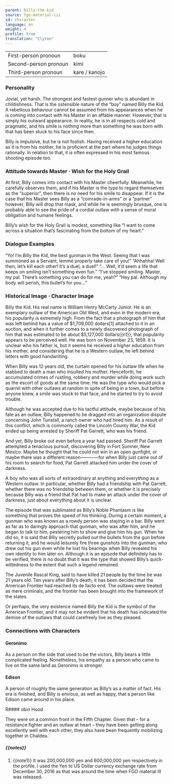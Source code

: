 ```yaml
---
parent: billy-the-kid
source: fgo-material-iii
id: character
language: en
weight: 4
profile: true
translation: "Clyton"
---
```


<table>
  <tr><td>First-person pronoun</td><td>boku</td></tr>
  <tr><td>Second-person pronoun</td><td>kimi</td></tr>
  <tr><td>Third-person pronoun</td><td>kare / kanojo</td></tr>
</table>

### Personality

Jovial, yet harsh. The strongest and fastest gunner who is abundant in childishness. That is the ostensible nature of the “boy” named Billy the Kid. A rebellious behaviour cannot be assumed from his appearances when he is coming into contact with his Master in an affable manner. However, that is simply his outward appearance. In reality, he is in all respects cold and pragmatic, and his smile is nothing more than something he was born with that has been stuck to his face since then.

Billy is impulsive, but he is not foolish. Having received a higher education as it is from his mother, he is proficient at the part where he judges things rationally. In relation to that, it is often expressed in his most famous shooting episode too.

### Attitude towards Master · Wish for the Holy Grail

At first, Billy comes into contact with his Master cheerfully. Meanwhile, he carefully observes them, and if his Master is the type to regard themselves as the “superior”, then there is no need for his smile to disappear. If it is the case that his Master sees Billy as a “comrade-in-arms” or a “partner” however, Billy will drop that mask, and while he is seemingly brusque, one is probably able to see the pride of a cordial outlaw with a sense of moral obligation and humane feelings.

Billy’s wish for the Holy Grail is modest, something like “I want to come across a situation that’s fascinating from the bottom of my heart.”

### Dialogue Examples

“Yo! I’m Billy the Kid, the best gunman in the West. Seeing that I was summoned as a Servant, lemme properly take care of you!”
“Ahhahha! Well then, let’s kill each other! It’s a duel, a duel!”
“… Well, it’d seem a life that keeps on smiling isn’t something even fun.”
“I’ve stopped smiling. Master, my pal. There’s something you can do for me, yeah?”
“Hey pal. Although my body will perish, this bullet’s for you…”

### Historical Image · Character Image

Billy the Kid. His real name is William Henry McCarty Junior. He is an exemplary outlaw of the American Old West, and even in the modern era, his popularity is extremely high. From the fact that a photograph of him that was left behind has a value of $1,709,000 dollars[1] attached to it in an auction, and when it further comes to a newly discovered photograph of him that was estimated to be about $5,127,000 dollars{{n1}}, that popularity appears to be perceived well. He was born on November 23, 1859. It is unclear who his father is, but it seems he received a higher education from his mother, and considering that he is a Western outlaw, he left behind letters with good handwriting.

When Billy was 12 years old, the curtain opened for his outlaw life when he stabbed to death a man who insulted his mother. Henceforth, he accumulated crimes of rustling, robbery and murder while doing work such as the escort of goods at the same time. He was the type who would pick a quarrel with other outlaws at random in spite of being in a town, but before anyone knew, a smile was stuck to that face, and he started to try to avoid trouble.

Although he was accepted due to his tactful attitude, maybe because of his fate as an outlaw, Billy happened to be dragged into an organization dispute concerning John Tunstall, a ranch owner who had hired him. As a result of this conflict, which is commonly called the Lincoln County War, the Kid ended up being arrested by Sheriff Pat Garrett, who was his friend.

And yet, Billy broke out even before a year had passed. Sheriff Pat Garrett attempted a tenacious pursuit, discovering Billy in Fort Sumner, New Mexico. Maybe he thought that he could not win in an open gunfight, or maybe there was a different reason————for when Billy just came out of his room to search for food, Pat Garrett attacked him under the cover of darkness.

A boy who was all sorts of extraordinary at anything and everything as a Western outlaw. In particular, whether Billy had a friendship with Pat Garrett, whether there was no friendship between them, or whether it is precisely because Billy was a friend that Pat had to make an attack under the cover of darkness, just about everything about it is unclear.

The episode that was sublimated as Billy’s Noble Phantasm is like something that proves the speed of his thinking. During a certain moment, a gunman who was known as a rowdy person was staying in a bar. Billy went as far as to daringly approach that gunman, who was after him, and he began to talk to him, pestering him to show and give him his gun. When he did so, it is said that Billy secretly pulled out the bullets from the gun before returning it, and he would leisurely fire three gunshots into the gunman, who drew out his gun even while he lost his bearings when Billy revealed his own identity to him later on. Although it is an episode that definitely has to be verified, there is no doubt that it was the type that showed Billy’s quick-wittedness to the extent that such a legend remained.

The Juvenile Rascal King, said to have killed 21 people by the time he was 21 years old. Ten years after Billy’s death, it has been decided that the American Frontier had reached its de facto end. The outlaws were treated as mere criminals, and the frontier has been brought into the framework of the states.

Or perhaps, the very existence named Billy the Kid is the symbol of the American Frontier, and it may not be evident that his death has indicated the demise of the outlaws that could carefreely live as they pleased.

### Connections with Characters

#### Geronimo

As a person on the side that used to be the victors, Billy bears a little complicated feeling. Nonetheless, his empathy as a person who came to live on the same land as Geronimo is stronger.

#### Edison

A person of roughly the same generation as Billy’s as a matter of fact. His era is finished, and Billy is envious, as well as happy, that a person like Edison came around in his place.

R#### obin Hood

They were on a common front in the Fifth Chapter. Given that – for a resistance fighter and an outlaw at heart – they have been getting along excellently well with each other, they also have been frequently mobilizing together in Chaldea.

##### {{notes}}

1. {{note1}} It was 200,000,000 yen and 600,000,000 yen respectively in the profile. I used the Yen to US Dollar currency exchange rate from December 30, 2016 as that was around the time when FGO material III was released.
